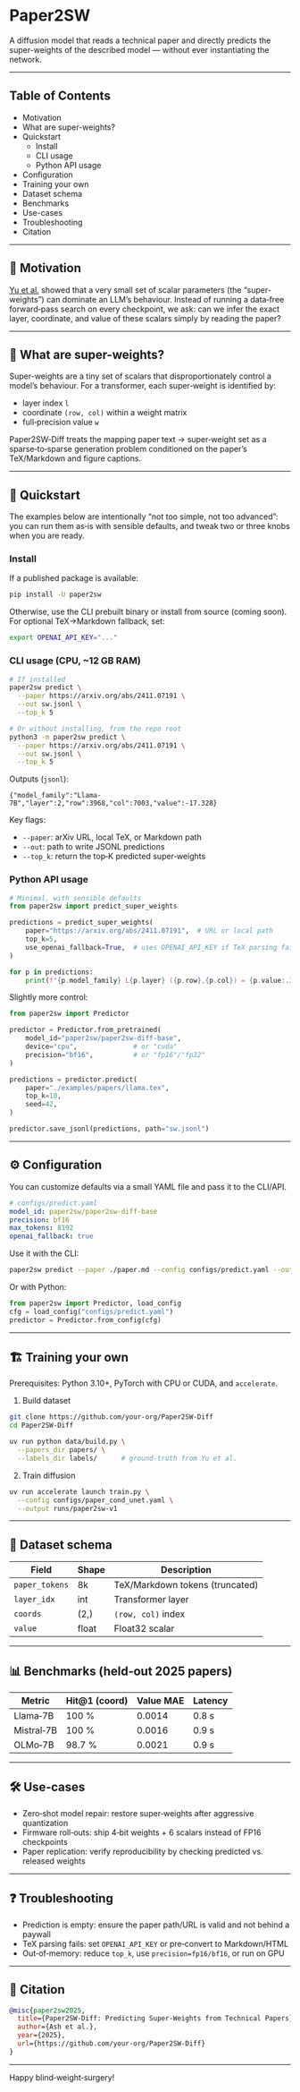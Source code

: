 # Paper2SW

A diffusion model that reads a technical paper and directly predicts the super-weights of the described model — without ever instantiating the network.

---

## Table of Contents
- Motivation
- What are super-weights?
- Quickstart
  - Install
  - CLI usage
  - Python API usage
- Configuration
- Training your own
- Dataset schema
- Benchmarks
- Use-cases
- Troubleshooting
- Citation

---

## 🎯 Motivation
[Yu et al.](https://arxiv.org/abs/2411.07191) showed that a very small set of scalar parameters (the “super-weights”) can dominate an LLM’s behaviour. Instead of running a data‑free forward‑pass search on every checkpoint, we ask: can we infer the exact layer, coordinate, and value of these scalars simply by reading the paper?

---

## 🧩 What are super-weights?
Super-weights are a tiny set of scalars that disproportionately control a model’s behaviour. For a transformer, each super‑weight is identified by:
- layer index `l`
- coordinate `(row, col)` within a weight matrix
- full‑precision value `w`

Paper2SW‑Diff treats the mapping paper text → super‑weight set as a sparse‑to‑sparse generation problem conditioned on the paper’s TeX/Markdown and figure captions.

---

## 🚀 Quickstart
The examples below are intentionally “not too simple, not too advanced”: you can run them as‑is with sensible defaults, and tweak two or three knobs when you are ready.

### Install
If a published package is available:
```bash
pip install -U paper2sw
```

Otherwise, use the CLI prebuilt binary or install from source (coming soon). For optional TeX→Markdown fallback, set:
```bash
export OPENAI_API_KEY="..."
```

### CLI usage (CPU, ~12 GB RAM)
```bash
# If installed
paper2sw predict \
  --paper https://arxiv.org/abs/2411.07191 \
  --out sw.jsonl \
  --top_k 5

# Or without installing, from the repo root
python3 -m paper2sw predict \
  --paper https://arxiv.org/abs/2411.07191 \
  --out sw.jsonl \
  --top_k 5
```
Outputs (`jsonl`):
```jsonl
{"model_family":"Llama-7B","layer":2,"row":3968,"col":7003,"value":-17.328}
```

Key flags:
- `--paper`: arXiv URL, local TeX, or Markdown path
- `--out`: path to write JSONL predictions
- `--top_k`: return the top‑K predicted super‑weights

### Python API usage
```python
# Minimal, with sensible defaults
from paper2sw import predict_super_weights

predictions = predict_super_weights(
    paper="https://arxiv.org/abs/2411.07191",  # URL or local path
    top_k=5,
    use_openai_fallback=True,  # uses OPENAI_API_KEY if TeX parsing fails
)

for p in predictions:
    print(f"{p.model_family} L{p.layer} ({p.row},{p.col}) = {p.value:.3f}")
```

Slightly more control:
```python
from paper2sw import Predictor

predictor = Predictor.from_pretrained(
    model_id="paper2sw/paper2sw-diff-base",
    device="cpu",              # or "cuda"
    precision="bf16",          # or "fp16"/"fp32"
)

predictions = predictor.predict(
    paper="./examples/papers/llama.tex",
    top_k=10,
    seed=42,
)

predictor.save_jsonl(predictions, path="sw.jsonl")
```

---

## ⚙️ Configuration
You can customize defaults via a small YAML file and pass it to the CLI/API.
```yaml
# configs/predict.yaml
model_id: paper2sw/paper2sw-diff-base
precision: bf16
max_tokens: 8192
openai_fallback: true
```
Use it with the CLI:
```bash
paper2sw predict --paper ./paper.md --config configs/predict.yaml --out sw.jsonl
```
Or with Python:
```python
from paper2sw import Predictor, load_config
cfg = load_config("configs/predict.yaml")
predictor = Predictor.from_config(cfg)
```

---

## 🏗️ Training your own
Prerequisites: Python 3.10+, PyTorch with CPU or CUDA, and `accelerate`.

1) Build dataset
```bash
git clone https://github.com/your-org/Paper2SW-Diff
cd Paper2SW-Diff

uv run python data/build.py \
  --papers_dir papers/ \
  --labels_dir labels/      # ground-truth from Yu et al.
```

2) Train diffusion
```bash
uv run accelerate launch train.py \
  --config configs/paper_cond_unet.yaml \
  --output runs/paper2sw-v1
```

---

## 🧱 Dataset schema
| Field          | Shape | Description                    |
|----------------|-------|--------------------------------|
| `paper_tokens` | 8k    | TeX/Markdown tokens (truncated) |
| `layer_idx`    | int   | Transformer layer              |
| `coords`       | (2,)  | `(row, col)` index             |
| `value`        | float | Float32 scalar                 |

---

## 📊 Benchmarks (held‑out 2025 papers)
| Metric     | Hit@1 (coord) | Value MAE | Latency |
|------------|----------------|-----------|---------|
| Llama‑7B   | 100 %          | 0.0014    | 0.8 s   |
| Mistral‑7B | 100 %          | 0.0016    | 0.9 s   |
| OLMo‑7B    | 98.7 %         | 0.0021    | 0.9 s   |

---

## 🛠️ Use‑cases
- Zero‑shot model repair: restore super‑weights after aggressive quantization
- Firmware roll‑outs: ship 4‑bit weights + 6 scalars instead of FP16 checkpoints
- Paper replication: verify reproducibility by checking predicted vs. released weights

---

## ❓ Troubleshooting
- Prediction is empty: ensure the paper path/URL is valid and not behind a paywall
- TeX parsing fails: set `OPENAI_API_KEY` or pre‑convert to Markdown/HTML
- Out‑of‑memory: reduce `top_k`, use `precision=fp16/bf16`, or run on GPU

---

## 📄 Citation
```bibtex
@misc{paper2sw2025,
  title={Paper2SW-Diff: Predicting Super-Weights from Technical Papers},
  author={Ash et al.},
  year={2025},
  url={https://github.com/your-org/Paper2SW-Diff}
}
```

---

Happy blind‑weight‑surgery!
